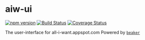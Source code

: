 # aiw-ui

[![npm version](https://badge.fury.io/js/aiw-ui.svg)](http://badge.fury.io/js/aiw-ui)
[![Build Status](https://travis-ci.org/jobsquad/aiw-ui.svg?branch=master)](https://travis-ci.org/jobsquad/aiw-ui)
[![Coverage Status](https://coveralls.io/repos/jobsquad/aiw-ui/badge.svg?branch=master)](https://coveralls.io/r/jobsquad/aiw-ui?branch=master)


The user-interface for all-i-want.appspot.com
Powered by [`beaker`](https://github.com/cyaninc/beaker)
